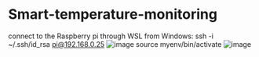 # Smart-temperature-monitoring

connect to the Raspberry pi through WSL from Windows:
ssh -i ~/.ssh/id_rsa pi@192.168.0.25
![image](https://github.com/user-attachments/assets/d774eac8-4519-47bb-ae5e-73cb6a9fdcb4)
source myenv/bin/activate
![image](https://github.com/user-attachments/assets/d248cf47-d074-4323-890a-05eb03d71a75)
